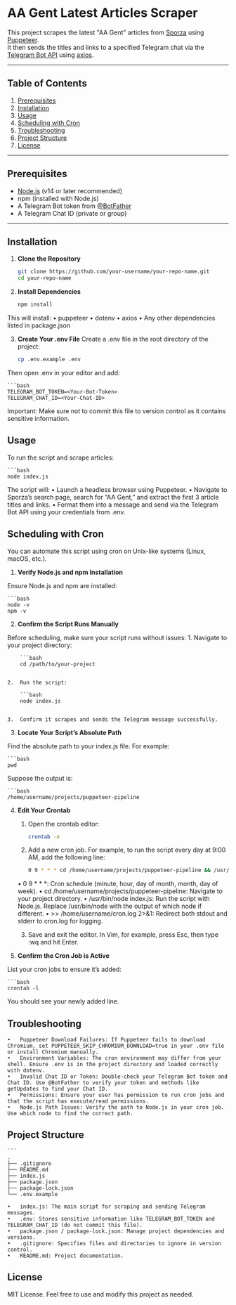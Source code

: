 # AA Gent Latest Articles Scraper

This project scrapes the latest "AA Gent" articles from [Sporza](https://sporza.be) using [Puppeteer](https://github.com/puppeteer/puppeteer).  
It then sends the titles and links to a specified Telegram chat via the [Telegram Bot API](https://core.telegram.org/bots/api) using [axios](https://axios-http.com/).

---

## Table of Contents

1. [Prerequisites](#prerequisites)
2. [Installation](#installation)
3. [Usage](#usage)
4. [Scheduling with Cron](#scheduling-with-cron)
5. [Troubleshooting](#troubleshooting)
6. [Project Structure](#project-structure)
7. [License](#license)

---

## Prerequisites

- [Node.js](https://nodejs.org/) (v14 or later recommended)
- npm (installed with Node.js)
- A Telegram Bot token from [@BotFather](https://t.me/BotFather)
- A Telegram Chat ID (private or group)

---

## Installation

1. **Clone the Repository**

   ```bash
   git clone https://github.com/your-username/your-repo-name.git
   cd your-repo-name

2.	**Install Dependencies**

    ```bash
    npm install

This will install:
	•	puppeteer
	•	dotenv
	•	axios
	•	Any other dependencies listed in package.json

3.  **Create Your .env File**
Create a .env file in the root directory of the project:

    ```bash
    cp .env.example .env

Then open .env in your editor and add:

    ```bash
    TELEGRAM_BOT_TOKEN=<Your-Bot-Token>
    TELEGRAM_CHAT_ID=<Your-Chat-ID>

Important: Make sure not to commit this file to version control as it contains sensitive information.

## Usage

To run the script and scrape articles:

    ```bash
    node index.js

The script will:
	•	Launch a headless browser using Puppeteer.
	•	Navigate to Sporza’s search page, search for “AA Gent,” and extract the first 3 article titles and links.
	•	Format them into a message and send via the Telegram Bot API using your credentials from .env.

## Scheduling with Cron

You can automate this script using cron on Unix-like systems (Linux, macOS, etc.).

1.  **Verify Node.js and npm Installation**

Ensure Node.js and npm are installed:

    ```bash
    node -v
    npm -v

2.  **Confirm the Script Runs Manually**

Before scheduling, make sure your script runs without issues:
	1.	Navigate to your project directory:

        ```bash
        cd /path/to/your-project


	2.	Run the script:

        ```bash
        node index.js


	3.	Confirm it scrapes and sends the Telegram message successfully.

3.  **Locate Your Script’s Absolute Path**

Find the absolute path to your index.js file. For example:

    ```bash
    pwd

Suppose the output is:

    ```bash
    /home/username/projects/puppeteer-pipeline

4.  **Edit Your Crontab**
	1.	Open the crontab editor:

        ```bash
        crontab -e


	2.	Add a new cron job. For example, to run the script every day at 9:00 AM, add the following line:

        ```bash
        0 9 * * * cd /home/username/projects/puppeteer-pipeline && /usr/bin/node index.js >> /home/username/cron.log 2>&1

	•	0 9 * * *: Cron schedule (minute, hour, day of month, month, day of week).
	•	cd /home/username/projects/puppeteer-pipeline: Navigate to your project directory.
	•	/usr/bin/node index.js: Run the script with Node.js. Replace /usr/bin/node with the output of which node if different.
	•	>> /home/username/cron.log 2>&1: Redirect both stdout and stderr to cron.log for logging.

	3.	Save and exit the editor. In Vim, for example, press Esc, then type :wq and hit Enter.

5.  **Confirm the Cron Job is Active**

List your cron jobs to ensure it’s added:

    ```bash
    crontab -l

You should see your newly added line.

## Troubleshooting
	•	Puppeteer Download Failures: If Puppeteer fails to download Chromium, set PUPPETEER_SKIP_CHROMIUM_DOWNLOAD=true in your .env file or install Chromium manually.
	•	Environment Variables: The cron environment may differ from your shell. Ensure .env is in the project directory and loaded correctly with dotenv.
	•	Invalid Chat ID or Token: Double-check your Telegram Bot token and Chat ID. Use @BotFather to verify your token and methods like getUpdates to find your Chat ID.
	•	Permissions: Ensure your user has permission to run cron jobs and that the script has execute/read permissions.
	•	Node.js Path Issues: Verify the path to Node.js in your cron job. Use which node to find the correct path.

## Project Structure

    ```
    .
    ├── .gitignore
    ├── README.md
    ├── index.js
    ├── package.json
    ├── package-lock.json
    └── .env.example

	•	index.js: The main script for scraping and sending Telegram messages.
	•	.env: Stores sensitive information like TELEGRAM_BOT_TOKEN and TELEGRAM_CHAT_ID (do not commit this file).
	•	package.json / package-lock.json: Manage project dependencies and versions.
	•	.gitignore: Specifies files and directories to ignore in version control.
	•	README.md: Project documentation.

## License

MIT License.
Feel free to use and modify this project as needed.

